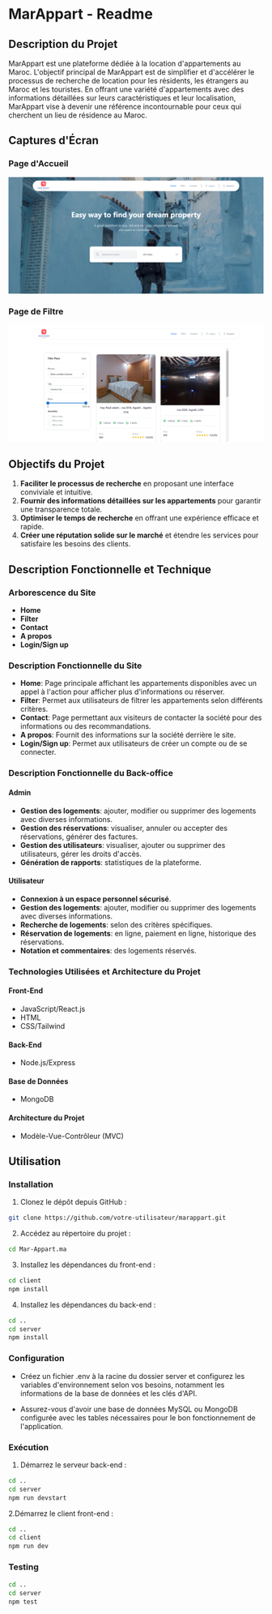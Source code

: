 
# MarAppart - Readme

## Description du Projet

MarAppart est une plateforme dédiée à la location d'appartements au Maroc. L'objectif principal de MarAppart est de simplifier et d'accélérer le processus de recherche de location pour les résidents, les étrangers au Maroc et les touristes. En offrant une variété d'appartements avec des informations détaillées sur leurs caractéristiques et leur localisation, MarAppart vise à devenir une référence incontournable pour ceux qui cherchent un lieu de résidence au Maroc.

## Captures d'Écran

### Page d'Accueil

![Page d'Accueil](https://github.com/HichamElquagh/Mar-Appart.ma/blob/main/client/src/assets/image1.png)

### Page de Filtre

![Page de Filtre](https://github.com/HichamElquagh/Mar-Appart.ma/blob/main/client/src/assets/image.png)

## Objectifs du Projet

1. **Faciliter le processus de recherche** en proposant une interface conviviale et intuitive.
2. **Fournir des informations détaillées sur les appartements** pour garantir une transparence totale.
3. **Optimiser le temps de recherche** en offrant une expérience efficace et rapide.
4. **Créer une réputation solide sur le marché** et étendre les services pour satisfaire les besoins des clients.

## Description Fonctionnelle et Technique

### Arborescence du Site

- **Home**
- **Filter**
- **Contact**
- **A propos**
- **Login/Sign up**

### Description Fonctionnelle du Site

- **Home**: Page principale affichant les appartements disponibles avec un appel à l'action pour afficher plus d'informations ou réserver.
- **Filter**: Permet aux utilisateurs de filtrer les appartements selon différents critères.
- **Contact**: Page permettant aux visiteurs de contacter la société pour des informations ou des recommandations.
- **A propos**: Fournit des informations sur la société derrière le site.
- **Login/Sign up**: Permet aux utilisateurs de créer un compte ou de se connecter.

### Description Fonctionnelle du Back-office

#### Admin

- **Gestion des logements**: ajouter, modifier ou supprimer des logements avec diverses informations.
- **Gestion des réservations**: visualiser, annuler ou accepter des réservations, générer des factures.
- **Gestion des utilisateurs**: visualiser, ajouter ou supprimer des utilisateurs, gérer les droits d'accès.
- **Génération de rapports**: statistiques de la plateforme.

#### Utilisateur

- **Connexion à un espace personnel sécurisé**.
- **Gestion des logements**: ajouter, modifier ou supprimer des logements avec diverses informations.
- **Recherche de logements**: selon des critères spécifiques.
- **Réservation de logements**: en ligne, paiement en ligne, historique des réservations.
- **Notation et commentaires**: des logements réservés.

### Technologies Utilisées et Architecture du Projet

#### Front-End

- JavaScript/React.js
- HTML
- CSS/Tailwind

#### Back-End

- Node.js/Express

#### Base de Données

- MongoDB

#### Architecture du Projet

- Modèle-Vue-Contrôleur (MVC)

## Utilisation

### Installation

1. Clonez le dépôt depuis GitHub :
```bash
git clone https://github.com/votre-utilisateur/marappart.git
````
2. Accédez au répertoire du projet :
```bash
cd Mar-Appart.ma
````
3. Installez les dépendances du front-end :
````bash
cd client
npm install
````
4. Installez les dépendances du back-end :
````bash
cd ..
cd server
npm install
````
### Configuration

- Créez un fichier .env à la racine du dossier server et configurez les variables d'environnement selon vos besoins, notamment les informations de la base de données et les clés d'API.

- Assurez-vous d'avoir une base de données MySQL ou MongoDB configurée avec les tables nécessaires pour le bon fonctionnement de l'application.

### Exécution
1. Démarrez le serveur back-end :
````bash
cd ..
cd server
npm run devstart
````
2.Démarrez le client front-end :
````bash
cd ..
cd client
npm run dev
````
### Testing 
````bash
cd ..
cd server
npm test








   

